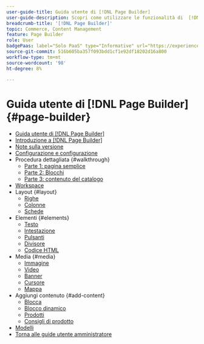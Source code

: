 ```yaml
---
user-guide-title: Guida utente di [!DNL Page Builder]
user-guide-description: Scopri come utilizzare le funzionalità di  [!DNL Page Builder]  per creare pagine ricche di contenuti con layout personalizzati che migliorano la narrazione visiva e stimolano il coinvolgimento e la fedeltà dei clienti.
breadcrumb-title: '[!DNL Page Builder]'
topic: Commerce, Content Management
feature: Page Builder
role: User
badgePaas: label="Solo PaaS" type="Informative" url="https://experienceleague.adobe.com/it/docs/commerce/user-guides/product-solutions" tooltip="Applicabile solo ai progetti Adobe Commerce on Cloud (infrastruttura PaaS gestita da Adobe) e ai progetti on-premise."
source-git-commit: 516b605ba357f093bdd1cf1e92df18202d16a800
workflow-type: tm+mt
source-wordcount: '98'
ht-degree: 8%

---
```



# Guida utente di [!DNL Page Builder] {#page-builder}

- [Guida utente di [!DNL Page Builder]](guide-overview.md)
- [Introduzione a  [!DNL Page Builder]](introduction.md)
- [Note sulla versione](release-notes.md)
- [Configurazione e configurazione](setup.md)
- Procedura dettagliata {#walkthrough}
   - [Parte 1: pagina semplice](1-simple-page.md)
   - [Parte 2: Blocchi](2-blocks.md)
   - [Parte 3: contenuto del catalogo](3-catalog-content.md)
- [Workspace](workspace.md)
- Layout {#layout}
   - [Righe](row.md)
   - [Colonne](column.md)
   - [Schede](tabs.md)
- Elementi {#elements}
   - [Testo](text.md)
   - [Intestazione](heading.md)
   - [Pulsanti](buttons.md)
   - [Divisore](divider.md)
   - [Codice HTML](html-code.md)
- Media {#media}
   - [Immagine](image.md)
   - [Video](video.md)
   - [Banner](banner.md)
   - [Cursore](slider.md)
   - [Mappa](map.md)
- Aggiungi contenuto {#add-content}
   - [Blocca](block.md)
   - [Blocco dinamico](dynamic-block.md)
   - [Prodotti](products.md)
   - [Consigli di prodotto](recommendations.md)
- [Modelli](templates.md)
- [Torna alle guide utente amministratore](https://experienceleague.adobe.com/it/docs/commerce-admin/user-guides/home)


